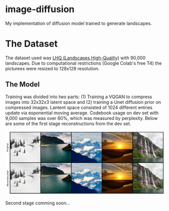 # image-diffusion
My implementation of diffusion model trained to generate landscapes.

# The Dataset
The dataset used was [LHQ (Landscapes High-Quality)](https://paperswithcode.com/dataset/lhq) with 90,000 landscapes. Due to computational restrictions (Google Colab's free T4) the picturees were resized to 128x128 resolution. 

## The Model
Training was divided into two parts: (1) Training a VQGAN to compress images into 32x32x3 latent space and (2) training a Unet diffusion prior on compressed images. Lantent space consisted of 1024 different entries update via exponential moving average. Codebook usage on dev set with 9,000 samples was over 60%, which was measured by perplexity. Below are some of the first stage reconstructions from the dev set.

![Reconstructions](figures/stage1.png)


Second stage comming soon...